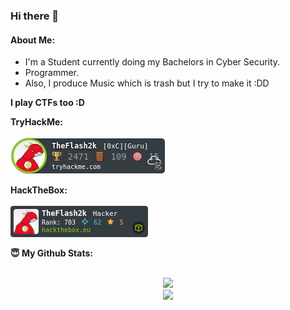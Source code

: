 ### Hi there 👋
#### About Me:
- I'm a Student currently doing my Bachelors in Cyber Security.
- Programmer.
- Also, I produce Music which is trash but I try to make it :DD

<!--
<summary><b>The tools in my arsenal: </summary>
<img src="https://img.shields.io/badge/-Visual%20Studio%20Code-23A9F2?style=flat-square&logo=Visual%20Studio%20Code&logoColor=white"/>
<img src="https://img.shields.io/badge/-Github-181717?style=flat-square&logo=GitHub&logoColor=white"/>
-->
<summary><b>I play CTFs too :D</summary>
<p align="center">
  <summary><b>TryHackMe</b>: </summary>
  <br>
  <img src="assets/tryhackme.png" alt="TryHackMe">
</p>
  
<p align="center">
  <summary><b>HackTheBox</b>: </summary>
  <br>
  <img src="assets/hackthebox.png">
</p>
  
<summary> 😇 <b>My Github Stats</b>: </summary>
<br>
<p align = "center">
  <img src = "https://github-readme-stats.vercel.app/api?username=theflash2k&show_icons=true&theme=tokyonight&line_height=27">
  <br>
  <img src = "https://github-readme-stats.vercel.app/api/top-langs/?username=theflash2k&hide=css,java,html&theme=tokyonight">
</p>
